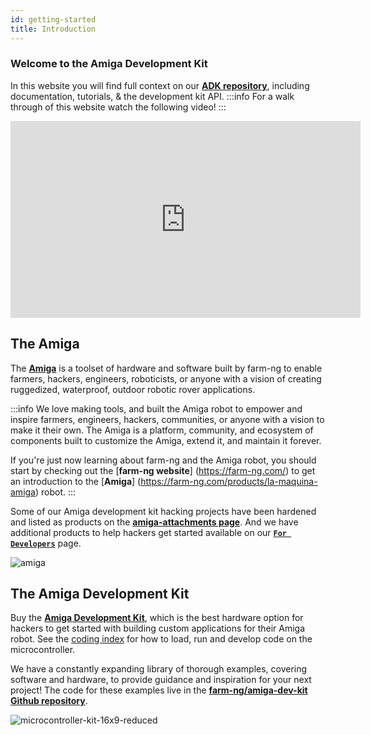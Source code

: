 ```yaml
---
id: getting-started
title: Introduction
---
```


### Welcome to the Amiga Development Kit

In this website you will find full context on our
[**ADK repository**](https://github.com/farm-ng/amiga-dev-kit),
including documentation, tutorials, & the development kit API.
:::info
For a walk through of this website watch the following video!
:::
<iframe width="560" height="315"
src="https://www.youtube.com/embed/E-KLkQRhuyU?list=PLWQmpzk0y9NDXFKSwvCjYtRL8QNWfK4ND"
title="SDK Tutorial v1" frameborder="0"
allow="accelerometer; autoplay; clipboard-write; encrypted-media; gyroscope; picture-in-picture; web-share"
allowfullscreen>
</iframe>

## The Amiga

The [**Amiga**](https://farm-ng.com/products/la-maquina-amiga) is
a toolset of hardware and software built by farm-ng to enable
farmers, hackers, engineers, roboticists, or anyone with a vision
of creating ruggedized, waterproof, outdoor robotic rover
applications.

:::info
We love making tools, and built the Amiga robot to empower and
inspire farmers, engineers, hackers, communities, or anyone with
a vision to make it their own.
The Amiga is a platform, community, and ecosystem of components
built to customize the Amiga, extend it, and maintain it forever.

If you're just now learning about farm-ng and the Amiga robot,
you should start by checking out the [**farm-ng website**]
(<https://farm-ng.com/>) to get an introduction to the [**Amiga**]
(<https://farm-ng.com/products/la-maquina-amiga>) robot.
:::

Some of our Amiga development kit hacking projects have been
hardened and listed as products on the
[**amiga-attachments page**](https://farm-ng.com/collections/amiga-attachments).
And we have additional products to help hackers get started
available on our [**`For Developers`**](https://farm-ng.com/collections/for-developers) page.

![amiga](https://user-images.githubusercontent.com/53625197/187559379-b7b8fcf3-5fe7-4e14-aa47-fa0022f3801b.JPG)

## The Amiga Development Kit

Buy the [**Amiga Development Kit**](https://farm-ng.com/products/microcontroller-kit),
which is the best hardware option for hackers to get started with
building custom applications for their Amiga robot. See the
[coding index](https://amiga.farm-ng.com/docs/#microcontroller-kit-overview)
for how to load, run and develop code on the microcontroller.

We have a constantly expanding library of thorough examples,
covering software and hardware,
to provide guidance and inspiration for your next project!
The code for these examples live in the
[**farm-ng/amiga-dev-kit Github repository**](https://github.com/farm-ng/amiga-dev-kit).

![microcontroller-kit-16x9-reduced](https://user-images.githubusercontent.com/53625197/187550507-c52d2666-846c-47d5-a4c2-8685d184c3a6.jpg)

<!-- ## What is the Amiga?
(Components Overview)

## How the Amiga Works
(Communication Overview)

## Why CANBus?

## What do I need to start sending commands to the Amiga? -->
